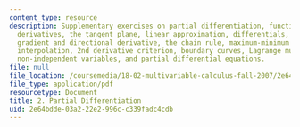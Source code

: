 ```yaml
---
content_type: resource
description: Supplementary exercises on partial differentiation, functions and partial
  derivatives, the tangent plane, linear approximation, differentials, approximations,
  gradient and directional derivative, the chain rule, maximum-minimum problems, least-squares
  interpolation, 2nd derivative criterion, boundary curves, Lagrange multipliers,
  non-independent variables, and partial differential equations.
file: null
file_location: /coursemedia/18-02-multivariable-calculus-fall-2007/2e64bdde03a222e2996cc339fadc4cdb_partial_diff.pdf
file_type: application/pdf
resourcetype: Document
title: 2. Partial Differentiation
uid: 2e64bdde-03a2-22e2-996c-c339fadc4cdb
---
```

